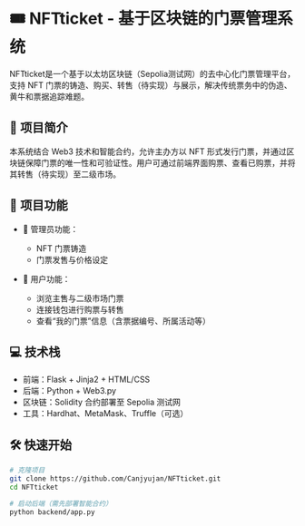 # 🎟️ NFTticket - 基于区块链的门票管理系统

NFTticket是一个基于以太坊区块链（Sepolia测试网）的去中心化门票管理平台，支持 NFT 门票的铸造、购买、转售（待实现）与展示，解决传统票务中的伪造、黄牛和票据追踪难题。

## 📖 项目简介

本系统结合 Web3 技术和智能合约，允许主办方以 NFT 形式发行门票，并通过区块链保障门票的唯一性和可验证性。用户可通过前端界面购票、查看已购票，并将其转售（待实现）至二级市场。

## 🚀 项目功能

- 👮 管理员功能：
  - NFT 门票铸造
  - 门票发售与价格设定

- 🙋 用户功能：
  - 浏览主售与二级市场门票
  - 连接钱包进行购票与转售
  - 查看“我的门票”信息（含票据编号、所属活动等）

## 💻 技术栈

- 前端：Flask + Jinja2 + HTML/CSS
- 后端：Python + Web3.py
- 区块链：Solidity 合约部署至 Sepolia 测试网
- 工具：Hardhat、MetaMask、Truffle（可选）

## 🛠️ 快速开始

```bash
# 克隆项目
git clone https://github.com/Canjyujan/NFTticket.git
cd NFTticket

# 启动后端（需先部署智能合约）
python backend/app.py
